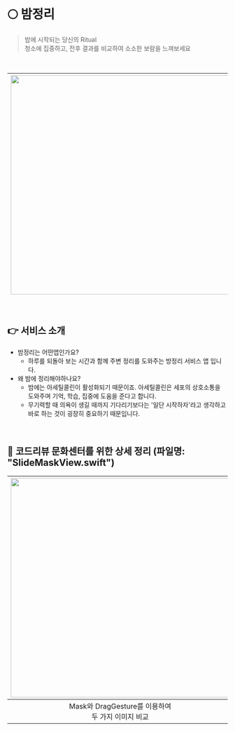 # 🌕 밤정리 
> 밤에 시작되는 당신의 Ritual <br>
> 청소에 집중하고, 전후 결과를 비교하여 소소한 보람을 느껴보세요
<br>

<img src="https://github.com/Ko-HyeJi/AppleDevAcad_MC2/assets/88470545/074bf64c-b61a-4ad8-bfd4-60e41b79e97d" height="500"> | <img src="https://github.com/Ko-HyeJi/AppleDevAcad_MC2/assets/88470545/66df78bc-07ab-45f3-a1d1-c4975111abc5" height="500">
---|---|

<br>

## 👉 서비스 소개
* 밤정리는 어떤앱인가요?<br>
  * 하루를 되돌아 보는 시간과 함께 주변 정리를 도와주는 방정리 서비스 앱 입니다.<br>
* 왜 밤에 정리해야하나요?<br>
  * 밤에는 아세틸콜린이 활성화되기 때문이죠. 아세틸콜린은 세포의 상호소통을 도와주며 기억, 학습, 집중에 도움을 준다고 합니다.<br>
  * 무기력할 때 의욕이 생길 때까지 기다리기보다는 '일단 시작하자'라고 생각하고 바로 하는 것이 굉장히 중요하기 때문입니다.<br>

<br>

## 👏 코드리뷰 문화센터를 위한 상세 정리 (파일명: "SlideMaskView.swift")
<img src="https://github.com/LIVV23/AppleDevAcad_MC2/assets/129173717/6b9d1a29-639c-4e55-a26a-6526f4e90ebb" height="500"> | <img src="https://github.com/LIVV23/AppleDevAcad_MC2/assets/129173717/6d6bcfa8-ce17-43a5-a862-40e0b554d0ce" height="500"> | <img src="https://github.com/LIVV23/AppleDevAcad_MC2/assets/129173717/20da603a-5026-44e1-aac0-954081a1a6b0" height="500">
:---:|:---:|:---:|
Mask와 DragGesture를 이용하여 <br> 두 가지 이미지 비교 | 슬라이더 고정 필요 | 움직임 범위와 위치가 <br> 일관되지 않는 문제
